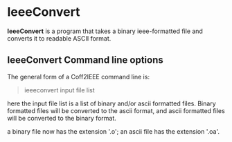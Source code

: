 # IeeeConvert

**IeeeConvert** is a program that takes a binary ieee-formatted file and converts it to readable ASCII format.

## IeeeConvert Command line options

The general form of a Coff2IEEE command line is:

>    ieeeconvert input file list

here the input file list is a list of binary and/or ascii formatted files.   Binary formatted files will be converted to the ascii format, and ascii formatted files will be converted to the binary format.

a binary file now has the extension '.o'; an ascii file has the extension '.oa'.
